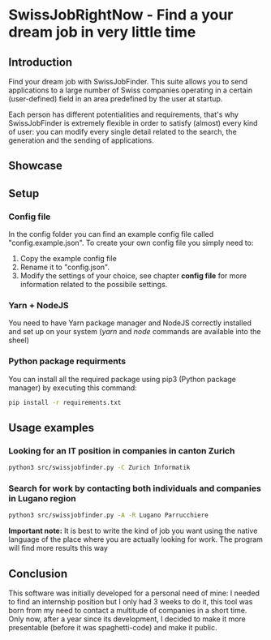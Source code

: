 # SwissJobRightNow - Find a your dream job in very little time

## Introduction

Find your dream job with SwissJobFinder. This suite allows you to send applications to a large number of Swiss companies operating in a certain (user-defined) field in an area predefined by the user at startup.

Each person has different potentialities and requirements, that's why SwissJobFinder is extremely flexible in order to satisfy (almost) every kind of user: you can modify every single detail related to the search, the generation and the sending of applications.

## Showcase


## Setup

### Config file

In the config folder you can find an example config file called "config.example.json". To create your own config file you simply need to:

1. Copy the example config file
2. Rename it to "config.json".
3. Modify the settings of your choice, see chapter **config file** for more information related to the possibile settings.

### Yarn + NodeJS

You need to have Yarn package manager and NodeJS correctly installed and set up on your system (*yarn* and *node* commands are available into the sheel)

### Python package requirments

You can install all the required package using pip3 (Python package manager) by executing this command:

```bash
pip install -r requirements.txt
```

## Usage examples

### Looking for an IT position in companies in canton Zurich

```bash
python3 src/swissjobfinder.py -C Zurich Informatik
```

### Search for work by contacting both individuals and companies in Lugano region

```bash
python3 src/swissjobfinder.py -A -R Lugano Parrucchiere
```

**Important note:** It is best to write the kind of job you want using the native language of the place where you are actually looking for work. The program will find more results this way

## Conclusion

This software was initially developed for a personal need of mine: I needed to find an internship position but I only had 3 weeks to do it, this tool was born from my need to contact a multitude of companies in a short time. Only now, after a year since its development, I decided to make it more presentable (before it was spaghetti-code) and make it public.
